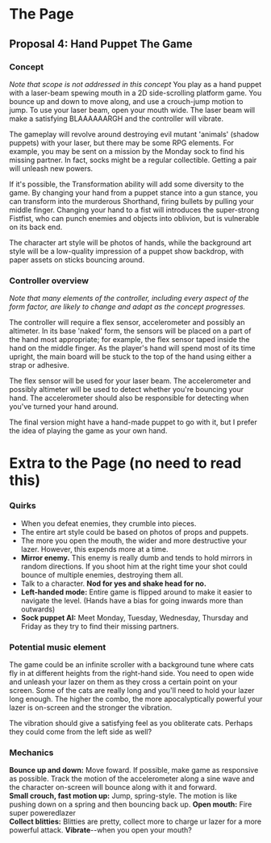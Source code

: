 # The Page
## Proposal 4: Hand Puppet The Game
### Concept
*Note that scope is not addressed in this concept*
You play as a hand puppet with a laser-beam spewing mouth in a 2D side-scrolling platform game. You bounce up and down to move along, and use a crouch-jump motion to jump. To use your laser beam, open your mouth wide. The laser beam will make a satisfying BLAAAAAARGH and the controller will vibrate.  

The gameplay will revolve around destroying evil mutant 'animals' (shadow puppets) with your laser, but there may be some RPG elements. For example, you may be sent on a mission by the Monday sock to find his missing partner. In fact, socks might be a regular collectible. Getting a pair will unleash new powers.  

If it's possible, the Transformation ability will add some diversity to the game. By changing your hand from a puppet stance into a gun stance, you can transform into the murderous Shorthand, firing bullets by pulling your middle finger. Changing your hand to a fist will introduces the super-strong Fistfist, who can punch enemies and objects into oblivion, but is vulnerable on its back end.  

The character art style will be photos of hands, while the background art style will be a low-quality impression of a puppet show backdrop, with paper assets on sticks bouncing around.  

### Controller overview
*Note that many elements of the controller, including every aspect of the form factor, are likely to change and adapt as the concept progresses.*  

The controller will require a flex sensor, accelerometer and possibly an altimeter. In its base 'naked' form, the sensors will be placed on a part of the hand most appropriate; for example, the flex sensor taped inside the hand on the middle finger. As the player's hand will spend most of its time upright, the main board will be stuck to the top of the hand using either a strap or adhesive.  

The flex sensor will be used for your laser beam. The accelerometer and possibly altimeter will be used to detect whether you're bouncing your hand. The accelerometer should also be responsible for detecting when you've turned your hand around.  

The final version might have a hand-made puppet to go with it, but I prefer the idea of playing the game as your own hand.

# Extra to the Page (no need to read this)
### Quirks
* When you defeat enemies, they crumble into pieces.  
* The entire art style could be based on photos of props and puppets.  
* The more you open the mouth, the wider and more destructive your lazer. However, this expends more at a time.  
* **Mirror enemy.** This enemy is really dumb and tends to hold mirrors in random directions. If you shoot him at the right time your shot could bounce of multiple enemies, destroying them all.  
* Talk to a character. **Nod for yes and shake head for no.**  
* **Left-handed mode:** Entire game is flipped around to make it easier to navigate the level. (Hands have a bias for going inwards more than outwards)  
* **Sock puppet AI:** Meet Monday, Tuesday, Wednesday, Thursday and Friday as they try to find their missing partners.  

### Potential music element
The game could be an infinite scroller with a background tune where cats fly in at different heights from the right-hand side. You need to open wide and unleash your lazer on them as they cross a certain point on your screen. Some of the cats are really long and you'll need to hold your lazer long enough. The higher the combo, the more apocalyptically powerful your lazer is on-screen and the stronger the vibration.  

The vibration should give a satisfying feel as you obliterate cats. Perhaps they could come from the left side as well?  

### Mechanics
**Bounce up and down:** Move foward. If possible, make game as responsive as possible. Track the motion of the accelerometer along a sine wave and the character on-screen will bounce along with it and forward.  
**Small crouch, fast motion up:** Jump, spring-style. The motion is like pushing down on a spring and then bouncing back up.
**Open mouth:** Fire super poweredlazer  
**Collect blitties:** Blitties are pretty, collect more to charge ur lazer for a more powerful attack.
**Vibrate**--when you open your mouth?  
